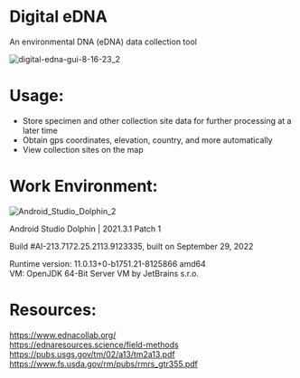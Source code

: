 # Digital eDNA    
An environmental DNA (eDNA) data collection tool  

![digital-edna-gui-8-16-23_2](https://github.com/kn0w0n3/Digital-eDNA/assets/22214754/513ef43f-6a35-4543-bc05-32695ba59cd4)    

# **Usage:**    
* Store specimen and other collection site data for further processing at a later time  
* Obtain gps coordinates, elevation, country, and more automatically  
* View collection sites on the map

# **Work Environment:**  
![Android_Studio_Dolphin_2](https://user-images.githubusercontent.com/22214754/210298276-6b4b3644-a6de-4faf-be2e-ef5b350f0640.png) 

Android Studio Dolphin | 2021.3.1 Patch 1  

Build #AI-213.7172.25.2113.9123335, built on September 29, 2022  

Runtime version: 11.0.13+0-b1751.21-8125866 amd64  
VM: OpenJDK 64-Bit Server VM by JetBrains s.r.o.  

# **Resources:**  
https://www.ednacollab.org/  
https://ednaresources.science/field-methods  
https://pubs.usgs.gov/tm/02/a13/tm2a13.pdf   
https://www.fs.usda.gov/rm/pubs/rmrs_gtr355.pdf    
